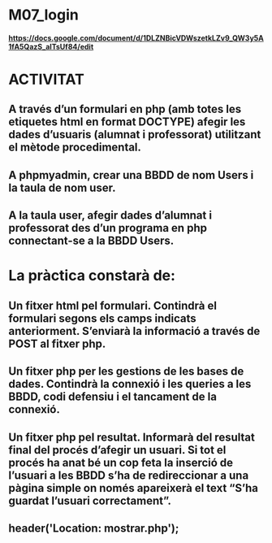 # M07_login
#### https://docs.google.com/document/d/1DLZNBicVDWszetkLZv9_QW3y5A1fA5QazS_aITsUf84/edit

# ACTIVITAT

## A través d’un formulari en php (amb totes les etiquetes html en format DOCTYPE) afegir les dades d’usuaris (alumnat i professorat) utilitzant el mètode procedimental.
## A phpmyadmin, crear una BBDD de nom Users i la taula de nom user.
## A la taula user, afegir dades d’alumnat i professorat des d’un programa en php connectant-se a la BBDD Users.

# La pràctica constarà de:
## Un fitxer html pel formulari. Contindrà el formulari segons els camps indicats anteriorment. S’enviarà la informació a través de POST al fitxer php.
## Un fitxer php per les gestions de les bases de dades. Contindrà la connexió i les queries a les BBDD, codi defensiu i el tancament de la connexió.
## Un fitxer php pel resultat. Informarà del resultat final del procés d’afegir un usuari. Si tot el procés ha anat bé un cop feta la inserció de l’usuari a les BBDD s’ha de redireccionar a una pàgina simple on només apareixerà el text “S’ha guardat l’usuari correctament”.
## header('Location: mostrar.php');

